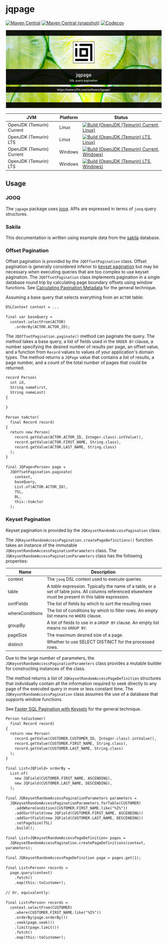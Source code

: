 jqpage
===

[![Maven Central](https://img.shields.io/maven-central/v/com.io7m.jqpage/com.io7m.jqpage.svg?style=flat-square)](http://search.maven.org/#search%7Cga%7C1%7Cg%3A%22com.io7m.jqpage%22)
[![Maven Central (snapshot)](https://img.shields.io/nexus/s/com.io7m.jqpage/com.io7m.jqpage?server=https%3A%2F%2Fs01.oss.sonatype.org&style=flat-square)](https://s01.oss.sonatype.org/content/repositories/snapshots/com/io7m/jqpage/)
[![Codecov](https://img.shields.io/codecov/c/github/io7m-com/jqpage.svg?style=flat-square)](https://codecov.io/gh/io7m-com/jqpage)

![com.io7m.jqpage](./src/site/resources/jqpage.jpg?raw=true)

| JVM | Platform | Status |
|-----|----------|--------|
| OpenJDK (Temurin) Current | Linux | [![Build (OpenJDK (Temurin) Current, Linux)](https://img.shields.io/github/actions/workflow/status/io7m-com/jqpage/main.linux.temurin.current.yml)](https://www.github.com/io7m-com/jqpage/actions?query=workflow%3Amain.linux.temurin.current)|
| OpenJDK (Temurin) LTS | Linux | [![Build (OpenJDK (Temurin) LTS, Linux)](https://img.shields.io/github/actions/workflow/status/io7m-com/jqpage/main.linux.temurin.lts.yml)](https://www.github.com/io7m-com/jqpage/actions?query=workflow%3Amain.linux.temurin.lts)|
| OpenJDK (Temurin) Current | Windows | [![Build (OpenJDK (Temurin) Current, Windows)](https://img.shields.io/github/actions/workflow/status/io7m-com/jqpage/main.windows.temurin.current.yml)](https://www.github.com/io7m-com/jqpage/actions?query=workflow%3Amain.windows.temurin.current)|
| OpenJDK (Temurin) LTS | Windows | [![Build (OpenJDK (Temurin) LTS, Windows)](https://img.shields.io/github/actions/workflow/status/io7m-com/jqpage/main.windows.temurin.lts.yml)](https://www.github.com/io7m-com/jqpage/actions?query=workflow%3Amain.windows.temurin.lts)|


## Usage

### JOOQ

The `jqpage` package uses [jooq](https://www.jooq.org/). APIs are expressed
in terms of `jooq` query structures.

### Sakila

This documentation is written using example data from the [sakila](https://github.com/jOOQ/sakila)
database.

### Offset Pagination

Offset pagination is provided by the `JQOffsetPagination` class. Offset
pagination is generally considered inferior to 
[keyset pagination](#keyset-pagination) but may be necessary when executing
queries that are too complex to use keyset pagination. The `JQOffsetPagination`
class implements pagination in a single database round trip by calculating
page boundary offsets using window functions. See
[Calculating Pagination Metadata](https://blog.jooq.org/calculating-pagination-metadata-without-extra-roundtrips-in-sql/)
for the general technique.

Assuming a base query that selects everything from an `ACTOR` table:

```
DSLContext context = ...

final var baseQuery =
  context.selectFrom(ACTOR)
    .orderBy(ACTOR.ACTOR_ID);
```

The `JQOffsetPagination.paginate()` method can paginate the query. The method
takes a base query, a list of fields used in the `ORDER BY` clause, a number
specifying the desired number of results per page, an offset value, and
a function from `Record` values to values of your application's domain
types. The method returns a `JQPage` value that contains a list of results,
a page number, and a count of the total number of pages that could be returned.

```
record Person(
  int id,
  String nameFirst,
  String nameLast)
{

}

Person toActor(
  final Record record)
{
  return new Person(
    record.getValue(ACTOR.ACTOR_ID, Integer.class).intValue(),
    record.getValue(ACTOR.FIRST_NAME, String.class),
    record.getValue(ACTOR.LAST_NAME, String.class)
  );
}

final JQPage<Person> page =
  JQOffsetPagination.paginate(
    context,
    baseQuery,
    List.of(ACTOR.ACTOR_ID),
    75L,
    0L,
    this::toActor
  );
```

### Keyset Pagination

Keyset pagination is provided by the `JQKeysetRandomAccessPagination` class.

The `JQKeysetRandomAccessPagination.createPageDefinitions()` function takes
an instance of the immutable `JQKeysetRandomAccessPaginationParameters` class.
The `JQKeysetRandomAccessPaginationParameters` class has the following
properties:

|Name| Description                                                                                                                                              |
|----|----------------------------------------------------------------------------------------------------------------------------------------------------------|
|context| The `jooq` DSL context used to execute queries.                                                                                                          |
|table| A _table_ expression. Typically the name of a table, or a set of table joins. All columns referenced elsewhere must be present in this table expression. |
|sortFields|The list of fields by which to sort the resulting rows|
|whereConditions|The list of conditions by which to filter rows. An empty list means no `WHERE` clause.|
|groupBy|A list of fields to use in a `GROUP BY` clause. An empty list means no `GROUP BY`.|
|pageSize|The maximum desired size of a page.|
|distinct|Whether to use SELECT DISTINCT for the processed rows.|

Due to the large number of parameters, the
`JQKeysetRandomAccessPaginationParameters` class provides a mutable builder
for constructing instances of the class.

The method returns a list of
`JQKeysetRandomAccessPageDefinition` structures that individually contain
all the information required to seek directly to any page of the executed
query in more or less constant time. The `JQKeysetRandomAccessPagination`
class assumes the use of a database that supports window functions.

See [Faster SQL Pagination with Keysets](https://blog.jooq.org/faster-sql-pagination-with-keysets-continued/)
for the general technique.

```
Person toCustomer(
  final Record record)
{
  return new Person(
    record.getValue(CUSTOMER.CUSTOMER_ID, Integer.class).intValue(),
    record.getValue(CUSTOMER.FIRST_NAME, String.class),
    record.getValue(CUSTOMER.LAST_NAME, String.class)
  );
}

final List<JQField> orderBy =
  List.of(
    new JQField(CUSTOMER.FIRST_NAME, ASCENDING),
    new JQField(CUSTOMER.LAST_NAME, DESCENDING),
  );

final JQKeysetRandomAccessPaginationParameters parameters =
  JQKeysetRandomAccessPaginationParameters.forTable(CUSTOMER)
    .addWhereCondition(CUSTOMER.FIRST_NAME.like("%I%"))
    .addSortField(new JQField(CUSTOMER.FIRST_NAME, ASCENDING))
    .addSortField(new JQField(CUSTOMER.LAST_NAME, DESCENDING))
    .setPageSize(75L)
    .build();

final List<JQKeysetRandomAccessPageDefinition> pages =
  JQKeysetRandomAccessPagination.createPageDefinitions(context, parameters);
  
final JQKeysetRandomAccessPageDefinition page = pages.get(1);

final List<Person> records =
  page.query(context)
    .fetch()
    .map(this::toCustomer);

// Or, equivalently:

final List<Person> records =
  context.selectFrom(CUSTOMER)
    .where(CUSTOMER.FIRST_NAME.like("%I%"))
    .orderBy(page.orderBy())
    .seek(page.seek())
    .limit(page.limit())
    .fetch()
    .map(this::toCustomer);
```

